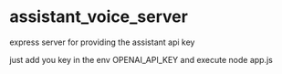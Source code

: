 # assistant_voice_server
express server for providing the assistant api key


just add you key in the env OPENAI_API_KEY and execute node app.js
